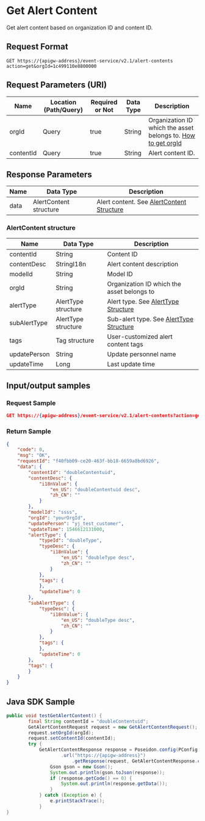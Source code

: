 # Get Alert Content



Get alert content based on organization ID and content ID.

## Request Format

```
GET https://{apigw-address}/event-service/v2.1/alert-contents action=get&orgId=1c499110e8800000
```

## Request Parameters (URI)

| Name | Location (Path/Query) | Required or Not | Data Type | Description |
|---------------|------------------|----------|-----------|--------------|
| orgId         | Query            | true     | String    | Organization ID which the asset belongs to. [How to get orgId](/docs/api/en/latest/api_faqs#how-to-get-organization-id-orgid-orgid)                |
| contentId         | Query            | true     | String    | Alert content ID.                 |
                                                                 

## Response Parameters

| Name | Data Type     | Description          |
|-------|----------------|---------------------------|
| data | AlertContent structure | Alert content. See [AlertContent Structure](/docs/api/en/latest/event/get_alert_content.html#id3)|

### AlertContent structure

| Name | Data Type     | Description          |
|----------------|-----------------------|----------|
| contentId| String           | Content ID                 |
| contentDesc | StringI18n | Alert content description         |
| modelId| String           | Model ID                 |
| orgId          | String                |  Organization ID which the asset belongs to|
| alertType  | AlertType structure  | Alert type. See [AlertType Structure](/docs/api/en/latest/event/search_alert_type.html#id4)               |
|subAlertType  | AlertType structure  | Sub-alert type. See [AlertType Structure](/docs/api/en/latest/event/search_alert_type.html#id4)               |
| tags| Tag structure        | User-customized alert content tags |
| updatePerson| String           | Update personnel name           |
| updateTime| Long             | Last update time       |



## Input/output samples

### Request Sample

```json
GET https://{apigw-address}/event-service/v2.1/alert-contents?action=get &contentId=doubleContentuid&orgId=1c499110e8800000
```

### Return Sample

```json
{
	"code": 0,
	"msg": "OK",
	"requestId": "f40fbb09-ce20-463f-bb18-6659a8bd6926",
	"data": {
		"contentId": "doubleContentuid",
		"contentDesc": {
			"i18nValue": {
				"en_US": "doubleContentuid desc",
				"zh_CN": ""
			}
		},
		"modelId": "ssss",
		"orgId": "yourOrgId",
		"updatePerson": "yj_test_customer",
		"updateTime": 1546612131000,
		"alertType": {
			"typeId": "doubleType",
			"typeDesc": {
				"i18nValue": {
					"en_US": "doubleType desc",
					"zh_CN": ""
				}
			},
			"tags": {	
			},
			"updateTime": 0
		},
		"subAlertType": {
			"typeDesc": {
				"i18nValue": {
					"en_US": "doubleType desc",
					"zh_CN": ""
				}
			},
			"tags": {	
			},
			"updateTime": 0
		},
		"tags": {	
		}
	}
}
```

## Java SDK Sample

```java
public void testGetAlertContent() {  
        final String contentId = "doubleContentuid";  
        GetAlertContentRequest request = new GetAlertContentRequest();  
        request.setOrgId(orgId);  
        request.setContentId(contentId);  
        try {  
            GetAlertContentResponse response = Poseidon.config(PConfig.init().appKey(accessKey).appSecret(secretKey).debug())  
                    .url("https://{apigw-address}")  
	                    .getResponse(request, GetAlertContentResponse.class);  
	            Gson gson = new Gson();  
	            System.out.println(gson.toJson(response));  
	            if (response.getCode() == 0) {  
	                System.out.println(response.getData());  
	            }  
	        } catch (Exception e) {  
	            e.printStackTrace();  
	        }  
}
```
